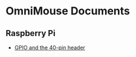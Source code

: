 # OmniMouse Documents

## Raspberry Pi

* [GPIO and the 40-pin header](https://www.raspberrypi.com/documentation/computers/raspberry-pi.html#gpio-and-the-40-pin-headera)